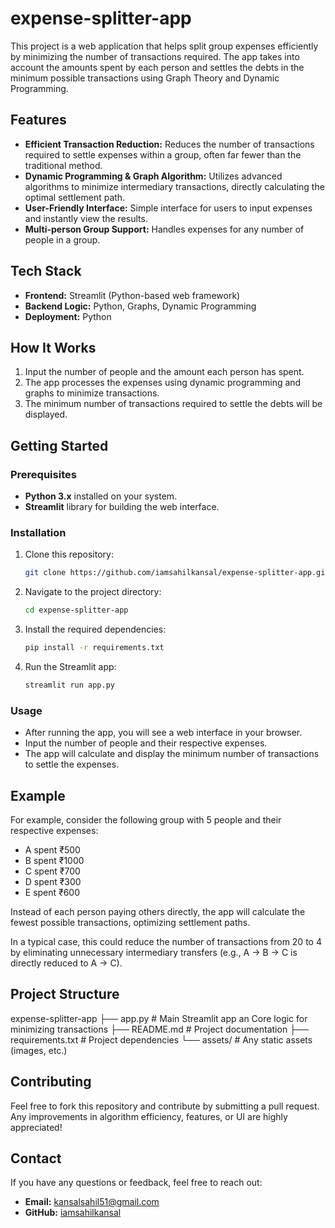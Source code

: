 # expense-splitter-app

This project is a web application that helps split group expenses efficiently by minimizing the number of transactions required. The app takes into account the amounts spent by each person and settles the debts in the minimum possible transactions using Graph Theory and Dynamic Programming.

## Features

- **Efficient Transaction Reduction:** Reduces the number of transactions required to settle expenses within a group, often far fewer than the traditional method.
- **Dynamic Programming & Graph Algorithm:** Utilizes advanced algorithms to minimize intermediary transactions, directly calculating the optimal settlement path.
- **User-Friendly Interface:** Simple interface for users to input expenses and instantly view the results.
- **Multi-person Group Support:** Handles expenses for any number of people in a group.

## Tech Stack

- **Frontend:** Streamlit (Python-based web framework)
- **Backend Logic:** Python, Graphs, Dynamic Programming
- **Deployment:** Python

## How It Works

1. Input the number of people and the amount each person has spent.
2. The app processes the expenses using dynamic programming and graphs to minimize transactions.
3. The minimum number of transactions required to settle the debts will be displayed.

## Getting Started

### Prerequisites

- **Python 3.x** installed on your system.
- **Streamlit** library for building the web interface.

### Installation

1. Clone this repository:

   ```bash
   git clone https://github.com/iamsahilkansal/expense-splitter-app.git
   ```
2. Navigate to the project directory:

   ```bash
   cd expense-splitter-app
   ```
3. Install the required dependencies:

   ```bash
   pip install -r requirements.txt
   ```
4. Run the Streamlit app:

   ```bash
   streamlit run app.py
   ```

### Usage

- After running the app, you will see a web interface in your browser.
- Input the number of people and their respective expenses.
- The app will calculate and display the minimum number of transactions to settle the expenses.

## Example

For example, consider the following group with 5 people and their respective expenses:

- A spent ₹500
- B spent ₹1000
- C spent ₹700
- D spent ₹300
- E spent ₹600

Instead of each person paying others directly, the app will calculate the fewest possible transactions, optimizing settlement paths.

In a typical case, this could reduce the number of transactions from 20 to 4 by eliminating unnecessary intermediary transfers (e.g., A -> B -> C is directly reduced to A -> C).

## Project Structure

expense-splitter-app
├── app.py # Main Streamlit app an Core logic for minimizing transactions
├── README.md # Project documentation
├── requirements.txt # Project dependencies
└── assets/ # Any static assets (images, etc.)

## Contributing

Feel free to fork this repository and contribute by submitting a pull request. Any improvements in algorithm efficiency, features, or UI are highly appreciated!

## Contact

If you have any questions or feedback, feel free to reach out:

- **Email:** kansalsahil51@gmail.com
- **GitHub:** [iamsahilkansal](https://github.com/iamsahilkansal)
